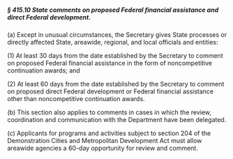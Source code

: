 ##### § 415.10 State comments on proposed Federal financial assistance and direct Federal development. #####

(a) Except in unusual circumstances, the Secretary gives State processes or directly affected State, areawide, regional, and local officials and entities:

(1) At least 30 days from the date established by the Secretary to comment on proposed Federal financial assistance in the form of noncompetitive continuation awards; and

(2) At least 60 days from the date established by the Secretary to comment on proposed direct Federal development or Federal financial assistance other than noncompetitive continuation awards.

(b) This section also applies to comments in cases in which the review, coordination and communication with the Department have been delegated.

(c) Applicants for programs and activities subject to section 204 of the Demonstration Cities and Metropolitan Development Act must allow areawide agencies a 60-day opportunity for review and comment.